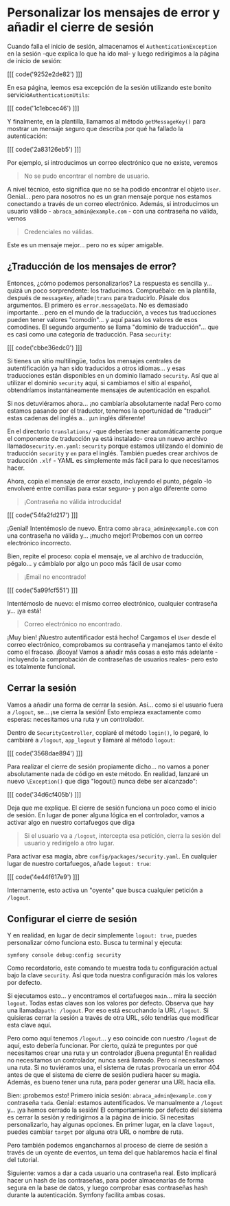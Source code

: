 # Personalizar los mensajes de error y añadir el cierre de sesión

Cuando falla el inicio de sesión, almacenamos el `AuthenticationException` en la sesión -que explica lo que ha ido mal- y luego redirigimos a la página de inicio de sesión:

[[[ code('9252e2de82') ]]]

En esa página, leemos esa excepción de la sesión utilizando este bonito servicio`AuthenticationUtils`:

[[[ code('1c1ebcec46') ]]]

Y finalmente, en la plantilla, llamamos al método `getMessageKey()` para mostrar un mensaje seguro que describa por qué ha fallado la autenticación:

[[[ code('2a83126eb5') ]]]

Por ejemplo, si introducimos un correo electrónico que no existe, veremos

> No se pudo encontrar el nombre de usuario.

A nivel técnico, esto significa que no se ha podido encontrar el objeto `User`. Genial... pero para nosotros no es un gran mensaje porque nos estamos conectando a través de un correo electrónico. Además, si introducimos un usuario válido - `abraca_admin@example.com` - con una contraseña no válida, vemos

> Credenciales no válidas.

Este es un mensaje mejor... pero no es súper amigable.

## ¿Traducción de los mensajes de error?

Entonces, ¿cómo podemos personalizarlos? La respuesta es sencilla y... quizá un poco sorprendente: los traducimos. Compruébalo: en la plantilla, después de `messageKey`, añade`|trans` para traducirlo. Pásale dos argumentos. El primero es `error.messageData`. No es demasiado importante... pero en el mundo de la traducción, a veces tus traducciones pueden tener valores "comodín"... y aquí pasas los valores de esos comodines. El segundo argumento se llama "dominio de traducción"... que es casi como una categoría de traducción. Pasa `security`:

[[[ code('cbbe36edc0') ]]]

Si tienes un sitio multilingüe, todos los mensajes centrales de autentificación ya han sido traducidos a otros idiomas... y esas traducciones están disponibles en un dominio llamado `security`. Así que al utilizar el dominio `security` aquí, si cambiamos el sitio al español, obtendríamos instantáneamente mensajes de autenticación en español.

Si nos detuviéramos ahora... ¡no cambiaría absolutamente nada! Pero como estamos pasando por el traductor, tenemos la oportunidad de "traducir" estas cadenas del inglés a... ¡un inglés diferente!

En el directorio `translations/` -que deberías tener automáticamente porque el componente de traducción ya está instalado- crea un nuevo archivo llamado`security.en.yaml`: `security` porque estamos utilizando el dominio de traducción `security` y `en` para el inglés. También puedes crear archivos de traducción `.xlf` - YAML es simplemente más fácil para lo que necesitamos hacer.

Ahora, copia el mensaje de error exacto, incluyendo el punto, pégalo -lo envolveré entre comillas para estar seguro- y pon algo diferente como

> ¡Contraseña no válida introducida!

[[[ code('54fa2fd217') ]]]

¡Genial! Intentémoslo de nuevo. Entra como `abraca_admin@example.com` con una contraseña no válida y... ¡mucho mejor! Probemos con un correo electrónico incorrecto.

Bien, repite el proceso: copia el mensaje, ve al archivo de traducción, pégalo... y cámbialo por algo un poco más fácil de usar como

> ¡Email no encontrado!

[[[ code('5a99fcf551') ]]]

Intentémoslo de nuevo: el mismo correo electrónico, cualquier contraseña y... ¡ya está!

> Correo electrónico no encontrado.

¡Muy bien! ¡Nuestro autentificador está hecho! Cargamos el `User` desde el correo electrónico, comprobamos su contraseña y manejamos tanto el éxito como el fracaso. ¡Booya! Vamos a añadir más cosas a esto más adelante -incluyendo la comprobación de contraseñas de usuarios reales- pero esto es totalmente funcional.

## Cerrar la sesión

Vamos a añadir una forma de cerrar la sesión. Así... como si el usuario fuera a `/logout`, se... ¡se cierra la sesión! Esto empieza exactamente como esperas: necesitamos una ruta y un controlador.

Dentro de `SecurityController`, copiaré el método `login()`, lo pegaré, lo cambiaré a `/logout`, `app_logout` y llamaré al método `logout`:

[[[ code('3568dae894') ]]]

Para realizar el cierre de sesión propiamente dicho... no vamos a poner absolutamente nada de código en este método. En realidad, lanzaré un nuevo `\Exception()` que diga "logout() nunca debe ser alcanzado":

[[[ code('34d6cf405b') ]]]

Deja que me explique. El cierre de sesión funciona un poco como el inicio de sesión. En lugar de poner alguna lógica en el controlador, vamos a activar algo en nuestro cortafuegos que diga

> Si el usuario va a `/logout`, intercepta esa petición, cierra la sesión del usuario
> y redirígelo a otro lugar.

Para activar esa magia, abre `config/packages/security.yaml`. En cualquier lugar de nuestro cortafuegos, añade `logout: true`:

[[[ code('4e44f617e9') ]]]

Internamente, esto activa un "oyente" que busca cualquier petición a `/logout`.

## Configurar el cierre de sesión

Y en realidad, en lugar de decir simplemente `logout: true`, puedes personalizar cómo funciona esto. Busca tu terminal y ejecuta:

```terminal
symfony console debug:config security
```

Como recordatorio, este comando te muestra toda tu configuración actual bajo la clave `security`. Así que toda nuestra configuración más los valores por defecto.

Si ejecutamos esto... y encontramos el cortafuegos `main`... mira la sección `logout`. Todas estas claves son los valores por defecto. Observa que hay una llamada`path: /logout`. Por eso está escuchando la URL `/logout`. Si quisieras cerrar la sesión a través de otra URL, sólo tendrías que modificar esta clave aquí.

Pero como aquí tenemos `/logout`... y eso coincide con nuestro `/logout` de aquí, esto debería funcionar. Por cierto, quizá te preguntes por qué necesitamos crear una ruta y un controlador ¡Buena pregunta! En realidad no necesitamos un controlador, nunca será llamado. Pero sí necesitamos una ruta. Si no tuviéramos una, el sistema de rutas provocaría un error 404 antes de que el sistema de cierre de sesión pudiera hacer su magia. Además, es bueno tener una ruta, para poder generar una URL hacia ella.

Bien: ¡probemos esto! Primero inicia sesión: `abraca_admin@example.com` y contraseña `tada`. Genial: estamos autentificados. Ve manualmente a `/logout` y... ¡ya hemos cerrado la sesión! El comportamiento por defecto del sistema es cerrar la sesión y redirigirnos a la página de inicio. Si necesitas personalizarlo, hay algunas opciones. En primer lugar, en la clave `logout`, puedes cambiar `target` por alguna otra URL o nombre de ruta.

Pero también podemos engancharnos al proceso de cierre de sesión a través de un oyente de eventos, un tema del que hablaremos hacia el final del tutorial.

Siguiente: vamos a dar a cada usuario una contraseña real. Esto implicará hacer un hash de las contraseñas, para poder almacenarlas de forma segura en la base de datos, y luego comprobar esas contraseñas hash durante la autenticación. Symfony facilita ambas cosas.
